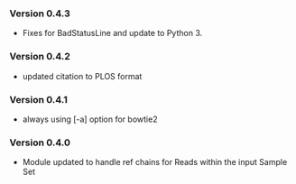 ### Version 0.4.3
- Fixes for BadStatusLine and update to Python 3.

### Version 0.4.2
- updated citation to PLOS format

### Version 0.4.1
- always using [-a] option for bowtie2

### Version 0.4.0
- Module updated to handle ref chains for Reads within the input Sample Set
